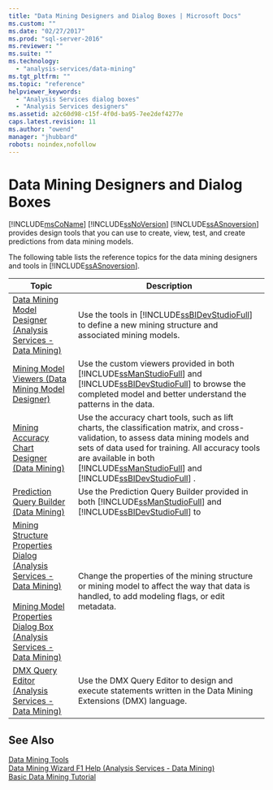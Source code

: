 ```yaml
---
title: "Data Mining Designers and Dialog Boxes | Microsoft Docs"
ms.custom: ""
ms.date: "02/27/2017"
ms.prod: "sql-server-2016"
ms.reviewer: ""
ms.suite: ""
ms.technology: 
  - "analysis-services/data-mining"
ms.tgt_pltfrm: ""
ms.topic: "reference"
helpviewer_keywords: 
  - "Analysis Services dialog boxes"
  - "Analysis Services designers"
ms.assetid: a2c60d98-c15f-4f0d-ba95-7ee2def4277e
caps.latest.revision: 11
ms.author: "owend"
manager: "jhubbard"
robots: noindex,nofollow
---
```

# Data Mining Designers and Dialog Boxes
  [!INCLUDE[msCoName](../a9notintoc/includes/msconame-md.md)] [!INCLUDE[ssNoVersion](../a9notintoc/includes/ssnoversion-md.md)] [!INCLUDE[ssASnoversion](../a9notintoc/includes/ssasnoversion-md.md)] provides design tools that you can use to create, view, test, and create predictions from data mining models.  
  
 The following table lists the reference topics for the data mining designers and tools in [!INCLUDE[ssASnoversion](../a9notintoc/includes/ssasnoversion-md.md)].  
  
|Topic|Description|  
|-----------|-----------------|  
|[Data Mining Model Designer &#40;Analysis Services - Data Mining&#41;](../a9retired/data-mining-model-designer-analysis-services-data-mining.md)|Use the tools in [!INCLUDE[ssBIDevStudioFull](../a9notintoc/includes/ssbidevstudiofull-md.md)] to define a new mining structure and associated mining models.|  
|[Mining Model Viewers &#40;Data Mining Model Designer&#41;](../a9retired/mining-model-viewers-data-mining-model-designer.md)|Use the custom viewers provided in both [!INCLUDE[ssManStudioFull](../a9notintoc/includes/ssmanstudiofull-md.md)] and [!INCLUDE[ssBIDevStudioFull](../a9notintoc/includes/ssbidevstudiofull-md.md)] to browse the completed model and better understand the patterns in the data.|  
|[Mining Accuracy Chart Designer &#40;Data Mining&#41;](../a9retired/mining-accuracy-chart-designer-data-mining.md)|Use the accuracy chart tools, such as lift charts, the classification matrix, and cross-validation, to assess data mining models and sets of data used for training. All accuracy tools are available in both [!INCLUDE[ssManStudioFull](../a9notintoc/includes/ssmanstudiofull-md.md)] and [!INCLUDE[ssBIDevStudioFull](../a9notintoc/includes/ssbidevstudiofull-md.md)] .|  
|[Prediction Query Builder &#40;Data Mining&#41;](../a9retired/prediction-query-builder-data-mining.md)|Use the Prediction Query Builder provided in both [!INCLUDE[ssManStudioFull](../a9notintoc/includes/ssmanstudiofull-md.md)] and [!INCLUDE[ssBIDevStudioFull](../a9notintoc/includes/ssbidevstudiofull-md.md)] to|  
|[Mining Structure Properties Dialog &#40;Analysis Services - Data Mining&#41;](../a9retired/mining-structure-properties-dialog-analysis-services-data-mining.md)<br /><br /> [Mining Model Properties Dialog Box &#40;Analysis Services - Data Mining&#41;](../a9retired/mining-model-properties-dialog-box-analysis-services-data-mining.md)|Change the properties of the mining structure or mining model to affect the way that data is handled, to add modeling flags, or edit metadata.|  
|[DMX Query Editor &#40;Analysis Services - Data Mining&#41;](../a9retired/dmx-query-editor-analysis-services-data-mining.md)|Use the DMX Query Editor to design and execute statements written in the Data Mining Extensions (DMX) language.|  
  
## See Also  
 [Data Mining Tools](../analysis-services/data-mining/data-mining-tools.md)   
 [Data Mining Wizard F1 Help &#40;Analysis Services - Data Mining&#41;](../a9retired/data-mining-wizard-f1-help-analysis-services-data-mining.md)   
 [Basic Data Mining Tutorial](../a9notintoc/basic-data-mining-tutorial.md)  
  
  